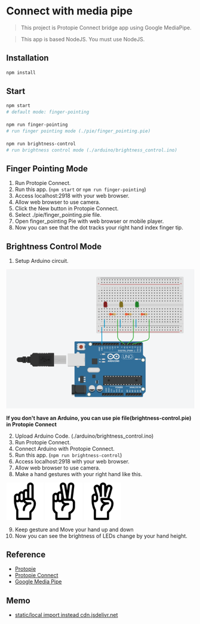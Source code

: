 # Connect with media pipe

> This project is Protopie Connect bridge app using Google MediaPipe.

> This app is based NodeJS. You must use NodeJS.

## Installation

```bash
npm install
```

## Start

```bash
npm start
# default mode: finger-pointing

npm run finger-pointing
# run finger pointing mode (./pie/finger_pointing.pie)

npm run brightness-control
# run brightness control mode (./arduino/brightness_control.ino)
```

## Finger Pointing Mode

1. Run Protopie Connect.
2. Run this app. (`npm start` or `npm run finger-pointing`)
3. Access localhost:2918 with your web browser.
4. Allow web browser to use camera.
5. Click the New button in Protopie Connect.
6. Select ./pie/finger_pointing.pie file.
7. Open finger_pointing Pie with web browser or mobile player.
8. Now you can see that the dot tracks your right hand index finger tip.

## Brightness Control Mode

1. Setup Arduino circuit.

![circuit](./asset/brightness_control_circuit.png)

**If you don't have an Arduino, you can use pie file(brightness-control.pie) in Protopie Connect**

2. Upload Arduino Code. (./arduino/brightness_control.ino)
3. Run Protopie Connect.
4. Connect Arduino with Protopie Connect.
5. Run this app. (`npm run brightness-control`)
6. Access localhost:2918 with your web browser.
7. Allow web browser to use camera.
8. Make a hand gestures with your right hand like this.

<img src="./asset/one.png" width="100" height="100">
<img src="./asset/two.png" width="100" height="100">
<img src="./asset/three.png" width="100" height="100">

9. Keep gesture and Move your hand up and down
10. Now you can see the brightness of LEDs change by your hand height.

## Reference

- [Protopie](https://www.protopie.io/)
- [Protopie Connect](https://www.protopie.io/learn/docs/connect/getting-started)
- [Google Media Pipe](https://google.github.io/mediapipe/)

## Memo

- [static/local import instead cdn.jsdelivr.net](https://github.com/google/mediapipe/issues/1812)
